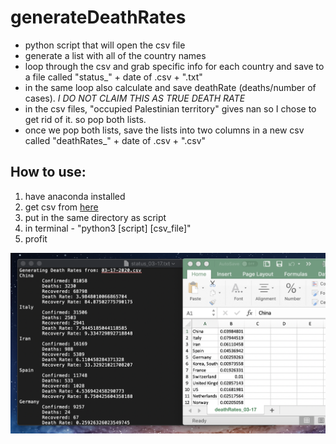 # generateDeathRates
- python script that will open the csv file
- generate a list with all of the country names
- loop through the csv and grab specific info for each country and save to a file called "status_" + date of .csv + ".txt"
- in the same loop also calculate and save deathRate (deaths/number of cases). *I DO NOT CLAIM THIS AS TRUE DEATH RATE*
- in the csv files, "occupied Palestinian territory" gives nan so I chose to get rid of it. so pop both lists.
- once we pop both lists, save the lists into two columns in a new csv called "deathRates_" + date of .csv + ".csv"

## How to use:
1. have anaconda installed
2. get csv from [here](https://github.com/CSSEGISandData/COVID-19/tree/master/csse_covid_19_data/csse_covid_19_daily_reports)
3. put in the same directory as script
4. in terminal - "python3 [script] [csv_file]"
5. profit

![Example image](https://github.com/joseishere/generateDeathRates/blob/master/example.png)
